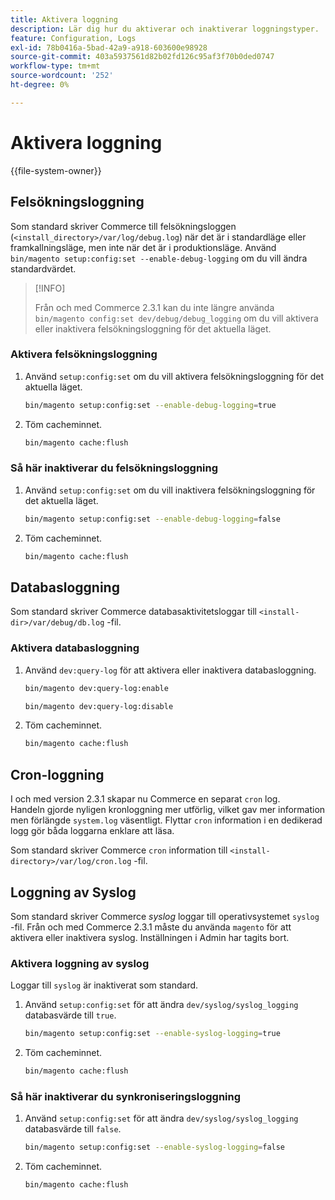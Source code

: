 ```yaml
---
title: Aktivera loggning
description: Lär dig hur du aktiverar och inaktiverar loggningstyper.
feature: Configuration, Logs
exl-id: 78b0416a-5bad-42a9-a918-603600e98928
source-git-commit: 403a5937561d82b02fd126c95af3f70b0ded0747
workflow-type: tm+mt
source-wordcount: '252'
ht-degree: 0%

---
```


# Aktivera loggning

{{file-system-owner}}

## Felsökningsloggning

Som standard skriver Commerce till felsökningsloggen (`<install_directory>/var/log/debug.log`) när det är i standardläge eller framkallningsläge, men inte när det är i produktionsläge. Använd `bin/magento setup:config:set --enable-debug-logging` om du vill ändra standardvärdet.

>[!INFO]
>
>Från och med Commerce 2.3.1 kan du inte längre använda `bin/magento config:set dev/debug/debug_logging` om du vill aktivera eller inaktivera felsökningsloggning för det aktuella läget.

### Aktivera felsökningsloggning

1. Använd `setup:config:set` om du vill aktivera felsökningsloggning för det aktuella läget.

   ```bash
   bin/magento setup:config:set --enable-debug-logging=true
   ```

1. Töm cacheminnet.

   ```bash
   bin/magento cache:flush
   ```

### Så här inaktiverar du felsökningsloggning

1. Använd `setup:config:set` om du vill inaktivera felsökningsloggning för det aktuella läget.

   ```bash
   bin/magento setup:config:set --enable-debug-logging=false
   ```

1. Töm cacheminnet.

   ```bash
   bin/magento cache:flush
   ```

## Databasloggning

Som standard skriver Commerce databasaktivitetsloggar till `<install-dir>/var/debug/db.log` -fil.

### Aktivera databasloggning

1. Använd `dev:query-log` för att aktivera eller inaktivera databasloggning.

   ```bash
   bin/magento dev:query-log:enable
   ```

   ```bash
   bin/magento dev:query-log:disable
   ```

1. Töm cacheminnet.

   ```bash
   bin/magento cache:flush
   ```

## Cron-loggning

I och med version 2.3.1 skapar nu Commerce en separat `cron` log. \
Handeln gjorde nyligen kronloggning mer utförlig, vilket gav mer information men förlängde `system.log` väsentligt.
Flyttar `cron` information i en dedikerad logg gör båda loggarna enklare att läsa.

Som standard skriver Commerce `cron` information till `<install-directory>/var/log/cron.log` -fil.

## Loggning av Syslog

Som standard skriver Commerce _syslog_ loggar till operativsystemet `syslog` -fil.
Från och med Commerce 2.3.1 måste du använda `magento` för att aktivera eller inaktivera syslog.
Inställningen i Admin har tagits bort.

### Aktivera loggning av syslog

Loggar till `syslog` är inaktiverat som standard.

1. Använd `setup:config:set` för att ändra `dev/syslog/syslog_logging` databasvärde till `true`.

   ```bash
   bin/magento setup:config:set --enable-syslog-logging=true
   ```

1. Töm cacheminnet.

   ```bash
   bin/magento cache:flush
   ```

### Så här inaktiverar du synkroniseringsloggning

1. Använd `setup:config:set` för att ändra `dev/syslog/syslog_logging` databasvärde till `false`.

   ```bash
   bin/magento setup:config:set --enable-syslog-logging=false
   ```

1. Töm cacheminnet.

   ```bash
   bin/magento cache:flush
   ```
